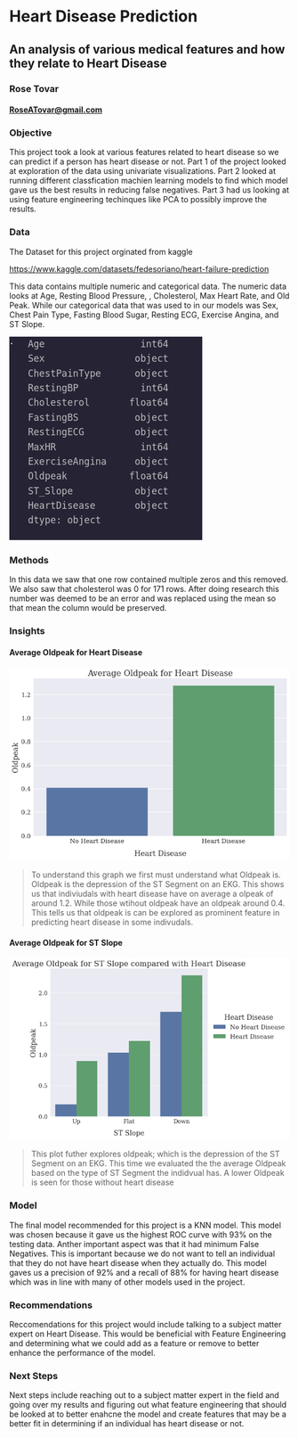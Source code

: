 # Heart Disease Prediction

## An analysis of various medical features and how they relate to Heart Disease

### Rose Tovar

#### RoseATovar@gmail.com

### Objective

This project took a look at various features related to heart disease so we can predict if a person has heart disease or not. Part 1 of the project looked at exploration of the data using univariate visualizations. Part 2 looked at running different classfication machien learning models to find which model gave us the best results in reducing false negatives. Part 3 had us looking at using feature engineering techinques like PCA to possibly improve the results.

### Data

The Dataset for this project orginated from kaggle

https://www.kaggle.com/datasets/fedesoriano/heart-failure-prediction

This data contains multiple numeric and categorical data. The numeric data looks at Age, Resting Blood Pressure, , Cholesterol, Max Heart Rate, and Old Peak. While our categorical data that was used to in our models was Sex, Chest Pain Type, Fasting Blood Sugar, Resting ECG, Exercise Angina, and ST Slope.

![data](data.png)

### Methods

In this data we saw that one row contained multiple zeros and this removed. We also saw that cholesterol was 0 for 171 rows. After doing research this number was deemed to be an error and was replaced using the mean so that mean the column would be preserved.

### Insights

#### Average Oldpeak for Heart Disease

![Average Old Peak](AverageOldPeakHeartDisease.png)

> To understand this graph we first must understand what Oldpeak is. Oldpeak is the depression of the ST Segment on an EKG. This shows us that indiviudals with heart disease have on average a olpeak of around 1.2. While those wtihout oldpeak have an oldpeak around 0.4. This tells us that oldpeak is can be explored as prominent feature in predicting heart disease in some indivudals.

#### Average Oldpeak for ST Slope

![Average Oldpeak for St Slope](AvgOldpeakForSTSlope.png)

> This plot futher explores oldpeak; which is the depression of the ST Segment on an EKG. This time we evaluated the the average Oldpeak based on the type of ST Segment the indidvual has. A lower Oldpeak is seen for those without heart disease

### Model

The final model recommended for this project is a KNN model. This model was chosen because it gave us the highest ROC curve with 93% on the testing data. Anther important aspect was that it had minimum False Negatives. This is important because we do not want to tell an individual that they do not have heart disease when they actually do. This model gaves us a precision of 92% and a recall of 88% for having heart disease which was in line with many of other models used in the project.

### Recommendations

Reccomendations for this project would include talking to a subject matter expert on Heart Disease. This would be beneficial with Feature Engineering and determining what we could add as a feature or remove to better enhance the performance of the model.

### Next Steps

Next steps include reaching out to a subject matter expert in the field and going over my results and figuring out what feature engineering that should be looked at to better enahcne the model and create features that may be a better fit in determining if an individual has heart disease or not.
